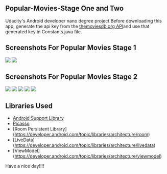 ## Popular-Movies-Stage One and Two
Udacity's Android developer nano degree project
Before downloading this app, generate the api key from the [themoviesdb.org API](https://www.themoviedb.org/account/signup)and 
use that generated key in Constants.java file.

## Screenshots For Popular Movies Stage 1


<img src="./screenshots/ScreenshotOne.jpg">
<img src="./screenshots/screenshotTwo.jpg">

## Screenshots For Popular Movies Stage 2

<img src="./screenshots/ScreenshotThree.jpg">
<img src="./screenShots/screenShotFour.jpg">
<img src="./screenshots/ScreenshotFive.jpg">
<img src="./screenshots/screenshotSix.jpg">
<img src="./screenshots/ScreenshotSeven.jpg">



## Libraries Used

* [Android Support Library](https://developer.android.com/topic/libraries/support-library/)
* [Picasso](https://github.com/square/picasso/)
* [Room Persistent Library] (https://developer.android.com/topic/libraries/architecture/room)
* [LiveData] (https://developer.android.com/topic/libraries/architecture/livedata)
* [ViewModel] (https://developer.android.com/topic/libraries/architecture/viewmodel)



Have a nice day!!!!
